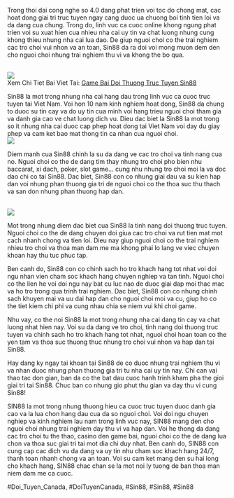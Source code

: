 <p>Trong thoi dai cong nghe so 4.0 dang phat trien voi toc do chong mat, cac hoat dong giai tri truc tuyen ngay cang duoc ua chuong boi tinh tien loi va da dang cua chung. Trong do, linh vuc ca cuoc online khong ngung phat trien voi su xuat hien cua nhieu nha cai uy tin va chat luong nhung cung khong thieu nhung nha cai lua dao. De giup nguoi choi co the trai nghiem cac tro choi vui nhon va an toan, Sin88 da ra doi voi mong muon dem den cho nguoi choi nhung trai nghiem thu vi va khong the bo qua.</p><br><img src="https://broadgateinfo.net/wp-content/uploads/2025/02/nam-mo-thay-ma-danh-so-gi.webp"></br>
Xem Chi Tiet Bai Viet Tai: <a href="https://broadgateinfo.net/game-bai-doi-thuong-truc-tuyen/">Game Bai Doi Thuong Truc Tuyen Sin88</a><p>Sin88 la mot trong nhung nha cai hang dau trong linh vuc ca cuoc truc tuyen tai Viet Nam. Voi hon 10 nam kinh nghiem hoat dong, Sin88 da chung to duoc su tin cay va do uy tin cua minh voi hang trieu nguoi choi tham gia va danh gia cao ve chat luong dich vu. Dieu dac biet la Sin88 la mot trong so it nhung nha cai duoc cap phep hoat dong tai Viet Nam voi day du giay phep va cam ket bao mat thong tin ca nhan cua nguoi choi.<br><img src="https://broadgateinfo.net/wp-content/uploads/2025/02/game-bai-doi-thuong-truc-tuyen-2.webp"></br><p>Diem manh cua Sin88 chinh la su da dang ve cac tro choi va tinh nang cua no. Nguoi choi co the de dang tim thay nhung tro choi pho bien nhu baccarat, xi dach, poker, slot game... cung nhu nhung tro choi moi la va doc dao chi co tai Sin88. Dac biet, Sin88 con co nhung giai dau va su kien hap dan voi nhung phan thuong gia tri de nguoi choi co the thoa suc thu thach va san don nhung phan thuong hap dan.</p><br><img src="https://broadgateinfo.net/wp-content/uploads/2025/02/san-choi-game-bai-uy-tin.webp"></br><p>Mot trong nhung diem dac biet cua Sin88 la tinh nang doi thuong truc tuyen. Nguoi choi co the de dang chuyen doi giua cac tro choi va rut tien mat mot cach nhanh chong va tien loi. Dieu nay giup nguoi choi co the trai nghiem nhieu tro choi va thoa man dam me ma khong phai lo lang ve viec chuyen khoan hay thu tuc phuc tap.<p>Ben canh do, Sin88 con co chinh sach ho tro khach hang tot nhat voi doi ngu nhan vien cham soc khach hang chuyen nghiep va tan tinh. Nguoi choi co the lien he voi doi ngu nay bat cu luc nao de duoc giai dap moi thac mac va ho tro trong qua trinh trai nghiem. Dac biet, Sin88 con co nhung chinh sach khuyen mai va uu dai hap dan cho nguoi choi moi va cu, giup ho co the tiet kiem chi phi va cung nhau chia se niem vui khi choi game.</p><p>Nhu vay, co the noi Sin88 la mot trong nhung nha cai dang tin cay va chat luong nhat hien nay. Voi su da dang ve tro choi, tinh nang doi thuong truc tuyen va chinh sach ho tro khach hang tot nhat, nguoi choi hoan toan co the yen tam va thoa suc thuong thuc nhung tro choi vui nhon va hap dan tai Sin88.<p>Hay dang ky ngay tai khoan tai Sin88 de co duoc nhung trai nghiem thu vi va nhan duoc nhung phan thuong gia tri tu nha cai uy tin nay. Chi can vai thao tac don gian, ban da co the bat dau cuoc hanh trinh kham pha the gioi giai tri tai Sin88. Chuc ban co nhung gio phut thu gian va day thu vi cung Sin88!</p><p>SIN88 la mot trong nhung thuong hieu ca cuoc truc tuyen duoc danh gia cao va la lua chon hang dau cua da so nguoi choi. Voi doi ngu chuyen nghiep va kinh nghiem lau nam trong linh vuc nay, SIN88 mang den cho nguoi choi nhung trai nghiem day thu vi va hap dan. Voi he thong da dang cac tro choi tu the thao, casino den game bai, nguoi choi co the de dang lua chon va thoa suc giai tri tai mot dia chi duy nhat. Ben canh do, SIN88 con cung cap cac dich vu da dang va uy tin nhu cham soc khach hang 24/7, thanh toan nhanh chong va an toan. Voi su cam ket mang den su hai long cho khach hang, SIN88 chac chan se la mot noi ly tuong de ban thoa man niem dam me ca cuoc.</p>
#Doi_Tuyen_Canada, #DoiTuyenCanada, #Sin88, #Sin88, #Sin88
